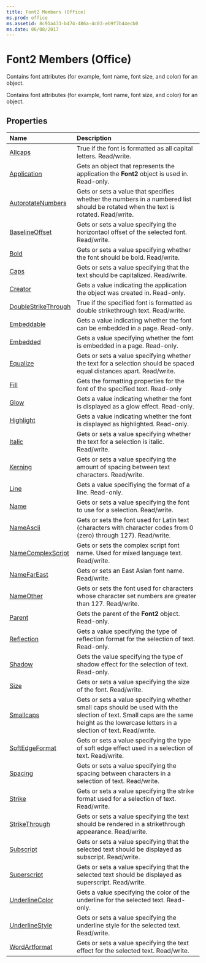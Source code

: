 ```yaml
---
title: Font2 Members (Office)
ms.prod: office
ms.assetid: 8c91a433-b474-486a-4c03-eb9f7b44ecb0
ms.date: 06/08/2017
---
```



# Font2 Members (Office)
Contains font attributes (for example, font name, font size, and color) for an object.

Contains font attributes (for example, font name, font size, and color) for an object.


## Properties



|**Name**|**Description**|
|:-----|:-----|
|[Allcaps](font2-allcaps-property-office.md)|True if the font is formatted as all capital letters. Read/write.|
|[Application](font2-application-property-office.md)|Gets an object that represents the application the **Font2** object is used in. Read-only.|
|[AutorotateNumbers](font2-autorotatenumbers-property-office.md)|Gets or sets a value that specifies whether the numbers in a numbered list should be rotated when the text is rotated. Read/write.|
|[BaselineOffset](font2-baselineoffset-property-office.md)|Gets or sets a value specifying the horizontaol offset of the selected font. Read/write.|
|[Bold](font2-bold-property-office.md)|Gets or sets a value specifying whether the font should be bold. Read/write.|
|[Caps](font2-caps-property-office.md)|Gets or sets a value specifying that the text should be capitalized. Read/write.|
|[Creator](font2-creator-property-office.md)|Gets a value indicating the application the object was created in. Read-only.|
|[DoubleStrikeThrough](font2-doublestrikethrough-property-office.md)|True if the specified font is formatted as double strikethrough text. Read/write.|
|[Embeddable](font2-embeddable-property-office.md)|Gets a value indicating whether the font can be embedded in a page. Read-only.|
|[Embedded](font2-embedded-property-office.md)|Gets a value specifying whether the font is embedded in a page. Read-only.|
|[Equalize](font2-equalize-property-office.md)|Gets or sets a value specifying whether the text for a selection should be spaced equal distances apart. Read/write.|
|[Fill](font2-fill-property-office.md)|Gets the formatting properties for the font of the specified text. Read-only|
|[Glow](font2-glow-property-office.md)|Gets a value indicating whether the font is displayed as a glow effect. Read-only.|
|[Highlight](font2-highlight-property-office.md)|Gets a value indicating whether the font is displayed as highlighted. Read-only.|
|[Italic](font2-italic-property-office.md)|Gets or sets a value specifying whether the text for a selection is italic. Read/write.|
|[Kerning](font2-kerning-property-office.md)|Gets or sets a value specifying the amount of spacing between text characters. Read/write.|
|[Line](font2-line-property-office.md)|Gets a value specifiying the format of a line. Read-only.|
|[Name](font2-name-property-office.md)|Gets or sets a value specifying the font to use for a selection. Read/write.|
|[NameAscii](font2-nameascii-property-office.md)|Gets or sets the font used for Latin text (characters with character codes from 0 (zero) through 127). Read/write.|
|[NameComplexScript](font2-namecomplexscript-property-office.md)|Gets or sets the complex script font name. Used for mixed language text. Read/write.|
|[NameFarEast](font2-namefareast-property-office.md)|Gets or sets an East Asian font name. Read/write.|
|[NameOther](font2-nameother-property-office.md)|Gets or sets the font used for characters whose character set numbers are greater than 127. Read/write.|
|[Parent](font2-parent-property-office.md)|Gets the parent of the **Font2** object. Read-only.|
|[Reflection](font2-reflection-property-office.md)|Gets a value specifying the type of reflection format for the selection of text. Read-only.|
|[Shadow](font2-shadow-property-office.md)|Gets the value specifying the type of shadow effect for the selection of text. Read-only.|
|[Size](font2-size-property-office.md)|Gets or sets a value specifying the size of the font. Read/write.|
|[Smallcaps](font2-smallcaps-property-office.md)|Gets or sets a value specifying whether small caps should be used with the slection of text. Small caps are the same height as the lowercase letters in a slection of text. Read/write.|
|[SoftEdgeFormat](font2-softedgeformat-property-office.md)|Gets or sets a value specifying the type of soft edge effect used in a selection of text. Read/write.|
|[Spacing](font2-spacing-property-office.md)|Gets or sets a value specifying the spacing between characters in a selection of text. Read/write.|
|[Strike](font2-strike-property-office.md)|Gets or sets a value specifying the strike format used for a selection of text. Read/write.|
|[StrikeThrough](font2-strikethrough-property-office.md)|Gets or sets a value specifying the text should be rendered in a strikethrough appearance. Read/write.|
|[Subscript](font2-subscript-property-office.md)|Gets or sets a value specifying that the selected text should be displayed as subscript. Read/write.|
|[Superscript](font2-superscript-property-office.md)|Gets or sets a value specifying that the selected text should be displayed as superscript. Read/write.|
|[UnderlineColor](font2-underlinecolor-property-office.md)|Gets a value specifying the color of the underline for the selected text. Read-only.|
|[UnderlineStyle](font2-underlinestyle-property-office.md)|Gets or sets a value specifying the underline style for the selected text. Read/write.|
|[WordArtformat](font2-wordartformat-property-office.md)|Gets or sets a value specifying the text effect for the selected text. Read/write.|

